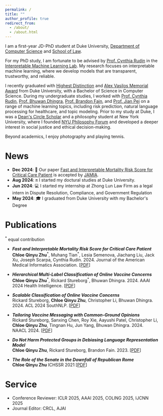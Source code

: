 ```yaml
---
permalink: /
title: ""
author_profile: true
redirect_from: 
  - /about/
  - /about.html
---
```

I am a first-year JD-PhD student at Duke University, [Department of Computer Science](https://cs.duke.edu/) and [School of Law](https://law.duke.edu/).

For my PhD study, I am fortunate to be advised by [Prof. Cynthia Rudin](https://users.cs.duke.edu/~cynthia/) in the [Interpretable Machine Learning Lab](https://users.cs.duke.edu/~cynthia/lab.html). My research focuses on interpretable machine learning, where we develop models that are transparent, trustworthy, and reliable.

I recently graduated with [Highest Distinction](https://cs.duke.edu/undergraduate/research/distinction) and [Alex Vasilos Memorial Award](https://today.duke.edu/2024/05/honors-and-laurels-earned-class-2024) from Duke University, with a Bachelor of Science in Computer Science. During my undergraduate studies, I worked with [Prof. Cynthia Rudin](https://users.cs.duke.edu/~cynthia/), [Prof. Bhuwan Dhingra](https://users.cs.duke.edu/~bdhingra/), [Prof. Brandon Fain](https://sites.duke.edu/btfain/), and [Prof. Jian Pei](https://ece.duke.edu/people/jian-pei/) on a range of machine learning topics, including risk prediction, natural language processing for healthcare, and topic modeling. Prior to my study at Duke, I was a [Dean's Circle Scholar](https://liberalstudies.nyu.edu/academics/honors-and-awards.html) and a philosophy student at New York University, where I founded [NYU Philosophy Forum](https://nyuphilforum.org/) and developed a deeper interest in social justice and ethical decision-making.

Beyond academics, I enjoy photography and playing tennis.

# News
* **Dec 2024**: 🎉 Our paper [Fast and Interpretable Mortality Risk Score for Critical Care Patient](https://arxiv.org/pdf/2311.13015) is accepted by [JAMIA](https://academic.oup.com/jamia).
* **Aug 2024**: 🔛 I started my doctural studies at Duke University.
* **Jun 2024**: 💻 I started my internship at Zhong Lun Law Firm as a legal intern in Dispute Resolution, Compliance, and Government Regulation
* **May 2024**: 🎓 I graduated from Duke University with my Bachelor's Degree

# Publications
<sup>\*</sup> equal contribution

- **_Fast and Interpretable Mortality Risk Score for Critical Care Patient_** \
  **Chloe Qinyu Zhu**<sup>\*</sup>, Muhang Tian<sup>\*</sup>,  Lesia Semenova, Jiachang Liu, Jack Xu, Joseph Scarpa, Cynthia Rudin. 2024.
  Journal of the American Medical Informatics Association.
  [[PDF](https://arxiv.org/pdf/2311.13015)]

- **_Hierarchical Multi-Label Classification of Online Vaccine Concerns_** \
  **Chloe Qinyu Zhu**<sup>\*</sup>,  Rickard Stureborg<sup>\*</sup>, Bhuwan Dhingra. 2024.
  AAAI 2024 Health Intelligence.
  [[PDF](https://arxiv.org/pdf/2402.01783)]

- **_Scalable Classification of Online Vaccine Concerns_** \
  Rickard Stureborg, **Chloe Qinyu Zhu**, Christopher Li, Bhuwan Dhingra. 2024.
  ACL 2024 SouthNLP.
  [[PDF](https://southnlp.github.io/southnlp2024/papers/southnlp2024-poster-26.pdf)]

- **_Tailoring Vaccine Messaging with Common-Ground Opinions_** \
  Rickard Stureborg, Sanxing Chen, Roy Xie, Aayushi Patel, Christopher Li, **Chloe Qinyu Zhu**, Tingnan Hu,  Jun Yang, Bhuwan Dhingra. 2024.
  NAACL 2024.
  [[PDF](https://aclanthology.org/2024.findings-naacl.164/)]

- **_Do Not Harm Protected Groups in Debiasing Language Representation Model_** \
  **Chloe Qinyu Zhu**,  Rickard Stureborg, Brandon Fain. 2023.
  [[PDF](https://arxiv.org/pdf/2310.18458)]


- **_The Role of the Senate in the Downfall of Republican Rome_** \
  **Chloe Qinyu Zhu**
  ICHSSR 2021
  [[PDF](https://www.atlantis-press.com/proceedings/ichssr-21/125956750)]

# Service
- Conference Reviewer: ICLR 2025, AAAI 2025, COLING 2025, IJCNN 2025
- Journal Editor: CRCL, AJAI

